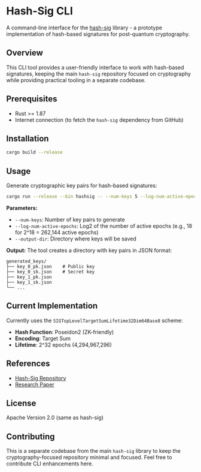 # Hash-Sig CLI

A command-line interface for the [hash-sig](https://github.com/b-wagn/hash-sig) library - a prototype implementation of hash-based signatures for post-quantum cryptography.

## Overview

This CLI tool provides a user-friendly interface to work with hash-based signatures, keeping the main `hash-sig` repository focused on cryptography while providing practical tooling in a separate codebase.

## Prerequisites

- Rust >= 1.87
- Internet connection (to fetch the `hash-sig` dependency from GitHub)

## Installation

```bash
cargo build --release
```

## Usage

Generate cryptographic key pairs for hash-based signatures:

```bash
cargo run --release --bin hashsig -- --num-keys 5 --log-num-active-epochs 18 --output-dir ./generated_keys
```

**Parameters:**
- `--num-keys`: Number of key pairs to generate
- `--log-num-active-epochs`: Log2 of the number of active epochs (e.g., 18 for 2^18 = 262,144 active epochs)
- `--output-dir`: Directory where keys will be saved

**Output:**
The tool creates a directory with key pairs in JSON format:
```
generated_keys/
├── key_0_pk.json    # Public key
├── key_0_sk.json    # Secret key
├── key_1_pk.json
├── key_1_sk.json
└── ...
```

## Current Implementation

Currently uses the `SIGTopLevelTargetSumLifetime32Dim64Base8` scheme:
- **Hash Function**: Poseidon2 (ZK-friendly)
- **Encoding**: Target Sum 
- **Lifetime**: 2^32 epochs (4,294,967,296)


## References

- [Hash-Sig Repository](https://github.com/b-wagn/hash-sig)
- [Research Paper](https://eprint.iacr.org/2025/055.pdf)

## License

Apache Version 2.0 (same as hash-sig)

## Contributing

This is a separate codebase from the main `hash-sig` library to keep the cryptography-focused repository minimal and focused. Feel free to contribute CLI enhancements here.
